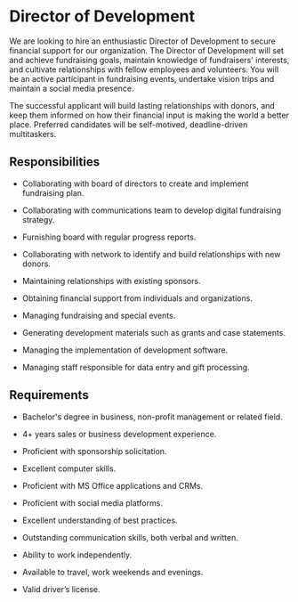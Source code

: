 # Director of Development

We are looking to hire an enthusiastic Director of Development to secure financial support for our organization. The Director of Development will set and achieve fundraising goals, maintain knowledge of fundraisers' interests, and cultivate relationships with fellow employees and volunteers. You will be an active participant in fundraising events, undertake vision trips and maintain a social media presence.

The successful applicant will build lasting relationships with donors, and keep them informed on how their financial input is making the world a better place. Preferred candidates will be self-motived, deadline-driven multitaskers.

## Responsibilities

* Collaborating with board of directors to create and implement fundraising plan.

* Collaborating with communications team to develop digital fundraising strategy.

* Furnishing board with regular progress reports.

* Collaborating with network to identify and build relationships with new donors.

* Maintaining relationships with existing sponsors.

* Obtaining financial support from individuals and organizations.

* Managing fundraising and special events.

* Generating development materials such as grants and case statements.

* Managing the implementation of development software.

* Managing staff responsible for data entry and gift processing.

## Requirements

* Bachelor's degree in business, non-profit management or related field.

* 4+ years sales or business development experience.

* Proficient with sponsorship solicitation.

* Excellent computer skills.

* Proficient with MS Office applications and CRMs.

* Proficient with social media platforms.

* Excellent understanding of best practices.

* Outstanding communication skills, both verbal and written.

* Ability to work independently.

* Available to travel, work weekends and evenings.

* Valid driver’s license.

